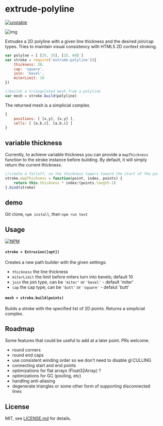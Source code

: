 # extrude-polyline

[![unstable](http://badges.github.io/stability-badges/dist/unstable.svg)](http://github.com/badges/stability-badges)

![img](http://i.imgur.com/LGKsTj2.png)

Extrudes a 2D polyline with a given line thickness and the desired join/cap types. Tries to maintain visual consistency with HTML5 2D context stroking.

```js
var polylne = [ [25, 25], [15, 60] ]
var stroke = require('extrude-polyline')({ 
    thickness: 20, 
    cap: 'square',
    join: 'bevel',
    miterLimit: 10
})

//builds a triangulated mesh from a polyline
var mesh = stroke.build(polyline)
```

The returned mesh is a simplicial complex.

```js
{
    positions: [ [x,y], [x,y] ],
    cells: [ [a,b,c], [a,b,c] ]
}
```

## variable thickness

Currently, to achieve variable thickness you can provide a `mapThickness` function to the stroke instance before building. By default, it will simply return the current thickness.

```js
//create a falloff, so the thickness tapers toward the start of the path
stroke.mapThickness = function(point, index, points) {
    return this.thickness * index/(points.length-1)
}.bind(stroke)
```

## demo

Git clone, `npm install`, then `npm run test`

## Usage

[![NPM](https://nodei.co/npm/extrude-polyline.png)](https://nodei.co/npm/extrude-polyline/)

#### `stroke = Extrusion([opt])`

Creates a new path builder with the given settings:

- `thickness` the line thickness
- `miterLimit` the limit before miters turn into bevels; default 10
- `join` the join type, can be `'miter'` or `'bevel'` - default 'miter'
- `cap` the cap type, can be `'butt'` or `'square'` - defalut 'butt'

#### `mesh = stroke.build(points)`

Builds a stroke with the specified list of 2D points. Returns a simplicial complex.

## Roadmap

Some features that could be useful to add at a later point. PRs welcome.

- round corners
- round end caps
- use consistent winding order so we don't need to disable gl.CULLING
- connecting start and end points 
- optimizations for flat arrays (Float32Array) ? 
- optimizations for GC (pooling, etc)
- handling anti-aliasing
- degenerate triangles or some other form of supporting disconnected lines

## License

MIT, see [LICENSE.md](http://github.com/mattdesl/extrude-polyline/blob/master/LICENSE.md) for details.
